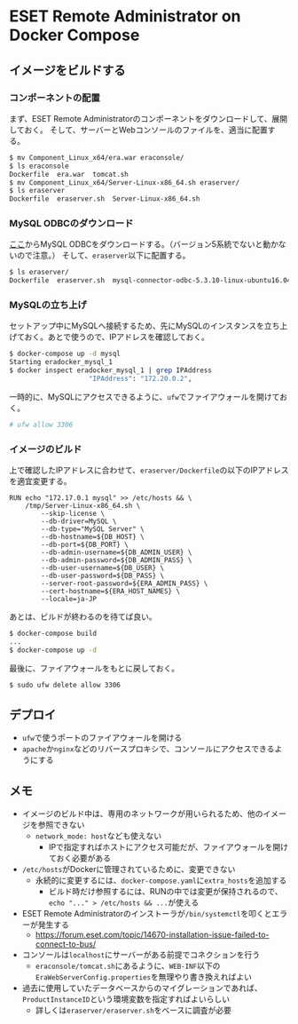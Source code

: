 # ESET Remote Administrator on Docker Compose

## イメージをビルドする

### コンポーネントの配置

まず、ESET Remote Administratorのコンポーネントをダウンロードして、展開しておく。
そして、サーバーとWebコンソールのファイルを、適当に配置する。

```sh
$ mv Component_Linux_x64/era.war eraconsole/
$ ls eraconsole
Dockerfile  era.war  tomcat.sh
$ mv Component_Linux_x64/Server-Linux-x86_64.sh eraserver/
$ ls eraserver
Dockerfile  eraserver.sh  Server-Linux-x86_64.sh
```

### MySQL ODBCのダウンロード

[ここ](https://dev.mysql.com/downloads/connector/odbc/5.3.html)からMySQL ODBCをダウンロードする。（バージョン5系統でないと動かないので注意。）
そして、`eraserver`以下に配置する。

```sh
$ ls eraserver/
Dockerfile  eraserver.sh  mysql-connector-odbc-5.3.10-linux-ubuntu16.04-x86-64bit  Server-Linux-x86_64.sh
```

### MySQLの立ち上げ

セットアップ中にMySQLへ接続するため、先にMySQLのインスタンスを立ち上げておく。あとで使うので、IPアドレスを確認しておく。

```sh
$ docker-compose up -d mysql
Starting eradocker_mysql_1
$ docker inspect eradocker_mysql_1 | grep IPAddress
                    "IPAddress": "172.20.0.2",
```

一時的に、MySQLにアクセスできるように、`ufw`でファイアウォールを開けておく。

```sh
# ufw allow 3306
```

### イメージのビルド

上で確認したIPアドレスに合わせて、`eraserver/Dockerfile`の以下のIPアドレスを適宜変更する。

```
RUN echo "172.17.0.1 mysql" >> /etc/hosts && \
    /tmp/Server-Linux-x86_64.sh \
        --skip-license \
        --db-driver=MySQL \
        --db-type="MySQL Server" \
        --db-hostname=${DB_HOST} \
        --db-port=${DB_PORT} \
        --db-admin-username=${DB_ADMIN_USER} \
        --db-admin-password=${DB_ADMIN_PASS} \
        --db-user-username=${DB_USER} \
        --db-user-password=${DB_PASS} \
        --server-root-password=${ERA_ADMIN_PASS} \
        --cert-hostname=${ERA_HOST_NAMES} \
        --locale=ja-JP
```

あとは、ビルドが終わるのを待てば良い。

```sh
$ docker-compose build
...
$ docker-compose up -d
```

最後に、ファイアウォールをもとに戻しておく。

```sh
$ sudo ufw delete allow 3306
```

## デプロイ

- `ufw`で使うポートのファイアウォールを開ける
- `apache`か`nginx`などのリバースプロキシで、コンソールにアクセスできるようにする

## メモ

- イメージのビルド中は、専用のネットワークが用いられるため、他のイメージを参照できない
  - `network_mode: host`なども使えない
    - IPで指定すればホストにアクセス可能だが、ファイアウォールを開けておく必要がある
- `/etc/hosts`がDockerに管理されているために、変更できない
  - 永続的に変更するには、`docker-compose.yaml`に`extra_hosts`を追加する
    - ビルド時だけ参照するには、RUNの中では変更が保持されるので、`echo "..." > /etc/hosts && ...`が使える
- ESET Remote Administratorのインストーラが`/bin/systemctl`を叩くとエラーが発生する
  - https://forum.eset.com/topic/14670-installation-issue-failed-to-connect-to-bus/
- コンソールは`localhost`にサーバーがある前提でコネクションを行う
  - `eraconsole/tomcat.sh`にあるように、`WEB-INF`以下の`EraWebServerConfig.properties`を無理やり書き換えればよい
- 過去に使用していたデータベースからのマイグレーションであれば、`ProductInstanceID`という環境変数を指定すればよいらしい
  - 詳しくは`eraserver/eraserver.sh`をベースに調査が必要
